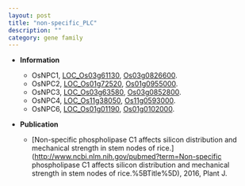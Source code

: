 ```yaml
---
layout: post
title: "non-specific_PLC"
description: ""
category: gene family
---
```


* **Information**  
    + OsNPC1, [LOC_Os03g61130](http://rice.plantbiology.msu.edu/cgi-bin/ORF_infopage.cgi?orf=LOC_Os03g61130), [Os03g0826600](http://rapdb.dna.affrc.go.jp/viewer/gbrowse_details/irgsp1?name=Os03g0826600).
    + OsNPC2, [LOC_Os01g72520](http://rice.plantbiology.msu.edu/cgi-bin/ORF_infopage.cgi?orf=LOC_Os01g72520), [Os01g0955000](http://rapdb.dna.affrc.go.jp/viewer/gbrowse_details/irgsp1?name=Os01g0955000).
    + OsNPC3, [LOC_Os03g63580](http://rice.plantbiology.msu.edu/cgi-bin/ORF_infopage.cgi?orf=LOC_Os03g63580), [Os03g0852800](http://rapdb.dna.affrc.go.jp/viewer/gbrowse_details/irgsp1?name=Os03g0852800).
    + OsNPC4, [LOC_Os11g38050](http://rice.plantbiology.msu.edu/cgi-bin/ORF_infopage.cgi?orf=LOC_Os11g38050), [Os11g0593000](http://rapdb.dna.affrc.go.jp/viewer/gbrowse_details/irgsp1?name=Os11g0593000).
    + OsNPC6, [LOC_Os01g01190](http://rice.plantbiology.msu.edu/cgi-bin/ORF_infopage.cgi?orf=LOC_Os01g01190), [Os01g0102000](http://rapdb.dna.affrc.go.jp/viewer/gbrowse_details/irgsp1?name=Os01g0102000).

* **Publication**  
    + [Non-specific phospholipase C1 affects silicon distribution and mechanical strength in stem nodes of rice.](http://www.ncbi.nlm.nih.gov/pubmed?term=Non-specific phospholipase C1 affects silicon distribution and mechanical strength in stem nodes of rice.%5BTitle%5D), 2016, Plant J.


